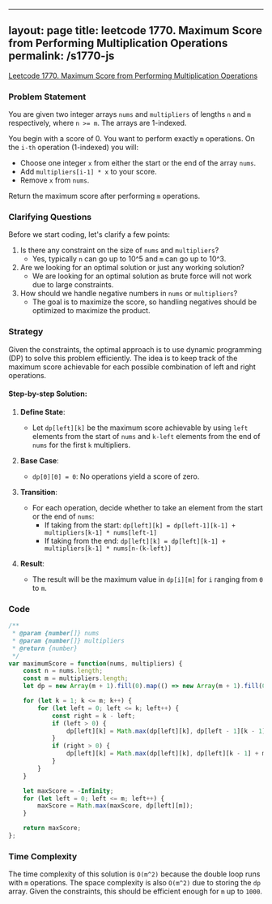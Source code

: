 
---
layout: page
title: leetcode 1770. Maximum Score from Performing Multiplication Operations
permalink: /s1770-js
---
[Leetcode 1770. Maximum Score from Performing Multiplication Operations](https://algoadvance.github.io/algoadvance/l1770)
### Problem Statement
You are given two integer arrays `nums` and `multipliers` of lengths `n` and `m` respectively, where `n >= m`. The arrays are 1-indexed.

You begin with a score of 0. You want to perform exactly `m` operations. On the `i-th` operation (1-indexed) you will:

- Choose one integer `x` from either the start or the end of the array `nums`.
- Add `multipliers[i-1] * x` to your score.
- Remove `x` from `nums`.

Return the maximum score after performing `m` operations.

### Clarifying Questions
Before we start coding, let's clarify a few points:
1. Is there any constraint on the size of `nums` and `multipliers`?
   - Yes, typically `n` can go up to 10^5 and `m` can go up to 10^3.
2. Are we looking for an optimal solution or just any working solution?
   - We are looking for an optimal solution as brute force will not work due to large constraints.
3. How should we handle negative numbers in `nums` or `multipliers`?
   - The goal is to maximize the score, so handling negatives should be optimized to maximize the product.

### Strategy
Given the constraints, the optimal approach is to use dynamic programming (DP) to solve this problem efficiently. The idea is to keep track of the maximum score achievable for each possible combination of left and right operations.

#### Step-by-step Solution:
1. **Define State**:
   - Let `dp[left][k]` be the maximum score achievable by using `left` elements from the start of `nums` and `k-left` elements from the end of `nums` for the first `k` multipliers.
   
2. **Base Case**:
   - `dp[0][0] = 0`: No operations yield a score of zero.

3. **Transition**:
   - For each operation, decide whether to take an element from the start or the end of `nums`:
     - If taking from the start: `dp[left][k] = dp[left-1][k-1] + multipliers[k-1] * nums[left-1]`
     - If taking from the end: `dp[left][k] = dp[left][k-1] + multipliers[k-1] * nums[n-(k-left)]`
     
4. **Result**:
   - The result will be the maximum value in `dp[i][m]` for `i` ranging from `0` to `m`.

### Code
```javascript
/**
 * @param {number[]} nums
 * @param {number[]} multipliers
 * @return {number}
 */
var maximumScore = function(nums, multipliers) {
    const n = nums.length;
    const m = multipliers.length;
    let dp = new Array(m + 1).fill(0).map(() => new Array(m + 1).fill(0));

    for (let k = 1; k <= m; k++) {
        for (let left = 0; left <= k; left++) {
            const right = k - left;
            if (left > 0) {
                dp[left][k] = Math.max(dp[left][k], dp[left - 1][k - 1] + multipliers[k - 1] * nums[left - 1]);
            }
            if (right > 0) {
                dp[left][k] = Math.max(dp[left][k], dp[left][k - 1] + multipliers[k - 1] * nums[n - right]);
            }
        }
    }

    let maxScore = -Infinity;
    for (let left = 0; left <= m; left++) {
        maxScore = Math.max(maxScore, dp[left][m]);
    }

    return maxScore;
};
```

### Time Complexity
The time complexity of this solution is `O(m^2)` because the double loop runs with `m` operations. The space complexity is also `O(m^2)` due to storing the `dp` array. Given the constraints, this should be efficient enough for `m` up to `1000`.